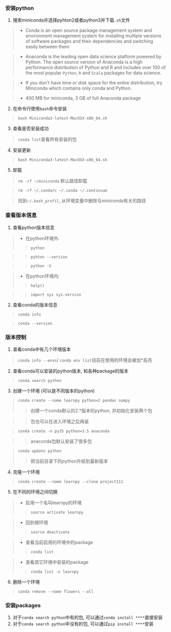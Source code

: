 ### 安装python

1. 搜索miniconda并选择pyhton2或者python3并下载`.sh`文件
> - Conda is an open source package management system and environment management system for installing multiple versions of software packages and their dependencies and switching easily between them

> - Anaconda is the leading open data science platform powered by Python. The open source version of Anaconda is a high performance distribution of Python and R and includes over 100 of the most popular `Python`, `R` and `Scala` packages for data science.

> - If you don't have time or disk space for the entire distribution, try Miniconda which contains only conda and Python.

> - 400 MB for miniconda, 3 GB of full Anaconda package

2. 在命令行使用`bash`命令安装
> `bash Miniconda3-latest-MacOSX-x86_64.sh`



3. 查看是否安装成功
> `conda list`查看所有安装的包

4. 安装更新
> `bash Miniconda3-latest-MacOSX-x86_64.sh`

5. 卸载
> `rm -rf ~/miniconda` 默认路径卸载

> `rm -rf ~/.condarc ~/.conda ~/.continuum`

> 找到`~/.bash_profil`, 从环境变量中删除与miniconda有关的路径

### 查看版本信息
1. 查看python版本信息

> - 在python环境外:
> > `python`

> > `pyhton --version`

> > `python -V`

> - 在python环境内:
> > `help()`

> > `import sys sys.version`

2. 查看conda的版本信息

> `conda info`

> `conda --version`

### 版本控制
1. 查看conda中有几个环境版本
> `conda info --envs`/ `conda env list`目前在使用的环境会被加*高亮

2. 查看conda可以安装的python版本, 和各种package的版本
> `conda search python`

3. 创建一个环境 (可以是不同版本的python)
> `conda create --name learnpy python=2 pandas numpy`
> > 创建一个conda默认的2.*版本的python, 并初始化安装两个包

> > 包也可以在进入环境之后再装

> `conda create -n py35 python=3.5 anaconda`

> > anaconda包默认安装了很多包

> `conda update python`
> > 把当前目录下的python升级到最新版本

4. 克隆一个环境
> `conda create --name learnpy --clone project111`

5. 在不同的环境之间切换
> - 启用一个名叫learnpy的环境
> > `source activate learnpy`

> - 回到根环境
> > `source deactivate`

> - 查看当前启用的环境中的package
> > `conda list`

> - 查看其它环境中安装的package
> > `conda list -n learnpy`

6. 删除一个环境
> `conda remove --name flowers --all`


### 安装packages
1. 对于`conda search python`中有的包, 可以通过`conda install ****`直接安装
2. 对于`conda search python`中没有的包, 可以通过`pip install ****`安装